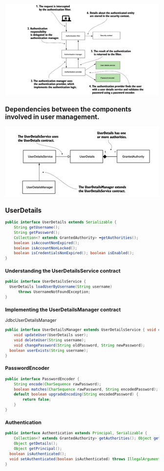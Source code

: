 ![sddfsa](./assets/securet1.png)


## Dependencies between the components involved in user management. 

![sddfsa](./assets/securet2.png)


## UserDetails

```java
public interface UserDetails extends Serializable {
    String getUsername();
    String getPassword();
    Collection<? extends GrantedAuthority> ➥getAuthorities();
    boolean isAccountNonExpired();
    boolean isAccountNonLocked();
    boolean isCredentialsNonExpired(); boolean isEnabled();
}
```


### Understanding the UserDetailsService contract

```java
public interface UserDetailsService {
  UserDetails loadUserByUsername(String username)
      throws UsernameNotFoundException;
}
```

### Implementing the UserDetailsManager contract


JdbcUserDetailsManager


```java
public interface UserDetailsManager extends UserDetailsService { void createUser(UserDetails user);
    void updateUser(UserDetails user);
    void deleteUser(String username);
    void changePassword(String oldPassword, String newPassword);
  boolean userExists(String username);
}
```

### PasswordEncoder

```java
public interface PasswordEncoder {
    String encode(CharSequence rawPassword);
    boolean matches(CharSequence rawPassword, String encodedPassword);
    default boolean upgradeEncoding(String encodedPassword) { 
        return false;
    } 
}

```

### Authentication

```java
public interface Authentication extends Principal, Serializable {
    Collection<? extends GrantedAuthority> getAuthorities(); Object getCredentials();
    Object getDetails();
    Object getPrincipal();
  boolean isAuthenticated();
  void setAuthenticated(boolean isAuthenticated) throws IllegalArgumentException;
}
```